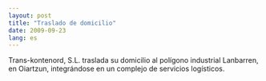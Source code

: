 ```yaml
---
layout: post
title: "Traslado de domicilio"
date: 2009-09-23
lang: es
---
```


Trans-kontenord, S.L. traslada su domicilio al polígono industrial Lanbarren, en Oiartzun, integrándose en un complejo de servicios logísticos.
